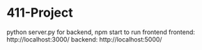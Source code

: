 # 411-Project
python server.py for backend,
npm start to run frontend
frontend: http://localhost:3000/
backend: http://localhost:5000/
